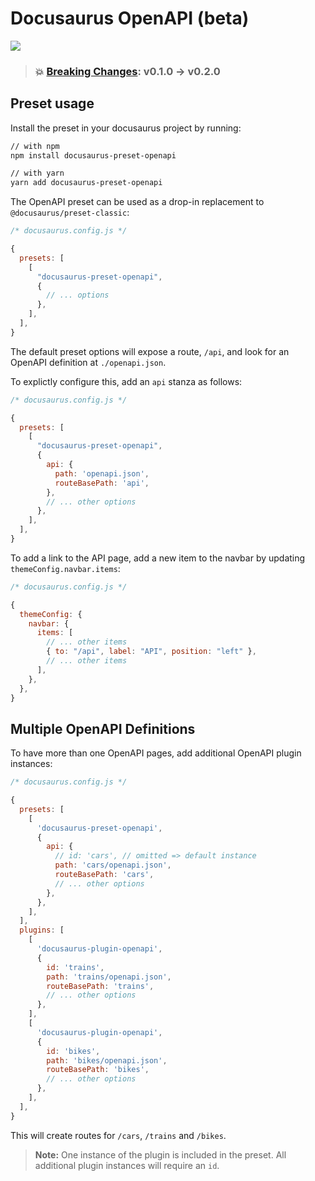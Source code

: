 # Docusaurus OpenAPI (beta)

![](https://user-images.githubusercontent.com/4212769/85324376-b9e3d900-b497-11ea-9765-c42a8ad1ff61.png)

> ### 💥 [Breaking Changes](https://github.com/cloud-annotations/docusaurus-plugin-openapi/releases/tag/v0.2.0): v0.1.0 -> v0.2.0

## Preset usage

Install the preset in your docusaurus project by running:

```sh
// with npm
npm install docusaurus-preset-openapi

// with yarn
yarn add docusaurus-preset-openapi
```

The OpenAPI preset can be used as a drop-in replacement to `@docusaurus/preset-classic`:

```js
/* docusaurus.config.js */

{
  presets: [
    [
      "docusaurus-preset-openapi",
      {
        // ... options
      },
    ],
  ],
}
```

The default preset options will expose a route, `/api`, and look for an OpenAPI definition at `./openapi.json`.

To explictly configure this, add an `api` stanza as follows:

```js
/* docusaurus.config.js */

{
  presets: [
    [
      "docusaurus-preset-openapi",
      {
        api: {
          path: 'openapi.json',
          routeBasePath: 'api',
        },
        // ... other options
      },
    ],
  ],
}
```

To add a link to the API page, add a new item to the navbar by updating `themeConfig.navbar.items`:

```js
/* docusaurus.config.js */

{
  themeConfig: {
    navbar: {
      items: [
        // ... other items
        { to: "/api", label: "API", position: "left" },
        // ... other items
      ],
    },
  },
}
```

## Multiple OpenAPI Definitions

To have more than one OpenAPI pages, add additional OpenAPI plugin instances:

```js
/* docusaurus.config.js */

{
  presets: [
    [
      'docusaurus-preset-openapi',
      {
        api: {
          // id: 'cars', // omitted => default instance
          path: 'cars/openapi.json',
          routeBasePath: 'cars',
          // ... other options
        },
      },
    ],
  ],
  plugins: [
    [
      'docusaurus-plugin-openapi',
      {
        id: 'trains',
        path: 'trains/openapi.json',
        routeBasePath: 'trains',
        // ... other options
      },
    ],
    [
      'docusaurus-plugin-openapi',
      {
        id: 'bikes',
        path: 'bikes/openapi.json',
        routeBasePath: 'bikes',
        // ... other options
      },
    ],
  ],
}
```

This will create routes for `/cars`, `/trains` and `/bikes`.

> **Note:** One instance of the plugin is included in the preset. All additional plugin instances will require an `id`.
